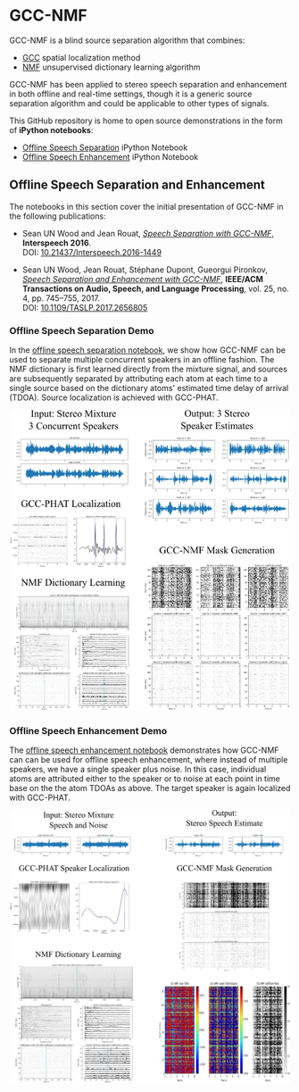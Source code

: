 # GCC-NMF
GCC-NMF is a blind source separation algorithm that combines:

 - [GCC](http://ieeexplore.ieee.org/abstract/document/1162830/) spatial localization method
 - [NMF](https://en.wikipedia.org/wiki/Non-negative_matrix_factorization) unsupervised dictionary learning algorithm

GCC-NMF has been applied to stereo speech separation and enhancement in both offline and real-time settings, though it is a generic source separation algorithm and could be applicable to other types of signals.

This GitHub repository is home to open source demonstrations in the form of **iPython notebooks**:

- [Offline Speech Separation](https://nbviewer.jupyter.org/github/seanwood/gcc-nmf/blob/master/notebooks/offlineSpeechSeparation.ipynb) iPython Notebook
- [Offline Speech Enhancement](https://nbviewer.jupyter.org/github/seanwood/gcc-nmf/blob/master/notebooks/offlineSpeechEnhancement.ipynb) iPython Notebook

## Offline Speech Separation and Enhancement

The notebooks in this section cover the initial presentation of GCC-NMF in the following publications:

- Sean UN Wood and Jean Rouat, [*Speech Separation with GCC-NMF*](http://www.isca-speech.org/archive/Interspeech_2016/pdfs/1449.PDF), **Interspeech 2016**.  
DOI: [10.21437/Interspeech.2016-1449](http://dx.doi.org/10.21437/Interspeech.2016-1449)

- Sean UN Wood, Jean Rouat, Stéphane Dupont, Gueorgui Pironkov, [*Speech Separation and Enhancement with GCC-NMF*](https://www.gel.usherbrooke.ca/rouat/publications/IEEE_ACMTrGCCNMFWoodRouat2017.pdf), **IEEE/ACM Transactions on Audio, Speech, and Language Processing**, vol. 25, no. 4, pp. 745–755, 2017.  
DOI: [10.1109/TASLP.2017.2656805](https://doi.org/10.1109/TASLP.2017.2656805)

### Offline Speech Separation Demo

In the [offline speech separation notebook](https://nbviewer.jupyter.org/github/seanwood/gcc-nmf/blob/master/notebooks/offlineSpeechSeparation.ipynb), we show how GCC-NMF can be used to separate multiple concurrent speakers in an offline fashion. The NMF dictionary is first learned directly from the mixture signal, and sources are subsequently separated by attributing each atom at each time to a single source based on the dictionary atoms' estimated time delay of arrival (TDOA). Source localization is achieved with GCC-PHAT.

[![png](README_files/speechSeparationNotebookThumbnail.png)](https://nbviewer.jupyter.org/github/seanwood/gcc-nmf/blob/master/notebooks/offlineSpeechSeparation.ipynb)

### Offline Speech Enhancement Demo

The [offline speech enhancement notebook](https://nbviewer.jupyter.org/github/seanwood/gcc-nmf/blob/master/notebooks/offlineSpeechEnhancement.ipynb) demonstrates how GCC-NMF can can be used for offline speech enhancement, where instead of multiple speakers, we have a single speaker plus noise. In this case, individual atoms are attributed either to the speaker or to noise at each point in time base on the the atom TDOAs as above. The target speaker is again localized with GCC-PHAT.

[![png](README_files/speechEnhancementNotebookThumbnail.png)](https://nbviewer.jupyter.org/github/seanwood/gcc-nmf/blob/master/notebooks/offlineSpeechEnhancement.ipynb)
